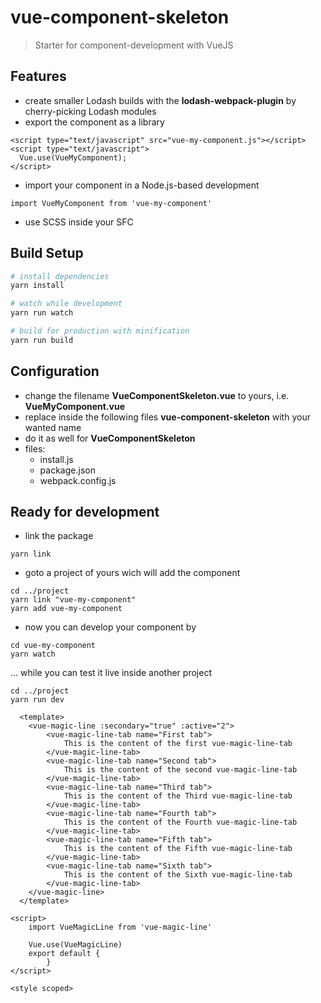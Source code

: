 # vue-component-skeleton

> Starter for component-development with VueJS
 
## Features

- create smaller Lodash builds with the **lodash-webpack-plugin** by cherry-picking Lodash modules
- export the component as a library 

``` 
<script type="text/javascript" src="vue-my-component.js"></script>
<script type="text/javascript">
  Vue.use(VueMyComponent);
</script>
``` 
- import your component in a Node.js-based development 

```
import VueMyComponent from 'vue-my-component'
``` 
- use SCSS inside your SFC


## Build Setup

``` bash
# install dependencies
yarn install

# watch while development
yarn run watch

# build for production with minification
yarn run build
```

## Configuration

- change the filename **VueComponentSkeleton.vue** to yours, i.e. **VueMyComponent.vue**
- replace inside the following files **vue-component-skeleton** with your wanted name
- do it as well for **VueComponentSkeleton**
- files:
	- install.js
	- package.json
	- webpack.config.js

## Ready for development

- link the package

``` 
yarn link
``` 

- goto a project of yours wich will add the component
``` 
cd ../project
yarn link "vue-my-component"
yarn add vue-my-component
``` 

- now you can develop your component by
``` 
cd vue-my-component
yarn watch
``` 

... while you can test it live inside another project

``` 
cd ../project
yarn run dev
``` 







``` 
  <template> 
    <vue-magic-line :secondary="true" :active="2">
        <vue-magic-line-tab name="First tab">
            This is the content of the first vue-magic-line-tab
        </vue-magic-line-tab>
        <vue-magic-line-tab name="Second tab">
            This is the content of the second vue-magic-line-tab
        </vue-magic-line-tab>
        <vue-magic-line-tab name="Third tab">
            This is the content of the Third vue-magic-line-tab
        </vue-magic-line-tab> 
        <vue-magic-line-tab name="Fourth tab">
            This is the content of the Fourth vue-magic-line-tab
        </vue-magic-line-tab>
        <vue-magic-line-tab name="Fifth tab">
            This is the content of the Fifth vue-magic-line-tab
        </vue-magic-line-tab>
        <vue-magic-line-tab name="Sixth tab">
            This is the content of the Sixth vue-magic-line-tab
        </vue-magic-line-tab> 
    </vue-magic-line> 
  </template>

<script> 
    import VueMagicLine from 'vue-magic-line'

    Vue.use(VueMagicLine)
    export default {
        }
</script>

<style scoped> 
``` 


</style>
